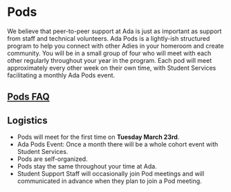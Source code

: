 # Pods

We believe that peer-to-peer support at Ada is just as important as support from staff and technical volunteers. Ada Pods is a lightly-ish structured program to help you connect with other Adies in your homeroom and create community. You will be in a small group of four who will meet with each other regularly throughout your year in the program. Each pod will meet approximately every other week on their own time, with Student Services facilitating a monthly Ada Pods event.

## [Pods FAQ](https://docs.google.com/document/d/1xO9tq_dQ0EPfamtrd1m1H6vvjmS9ICQxu7dstWTaJL8/edit)

## Logistics

- Pods will meet for the first time on **Tuesday March 23rd**.
- Ada Pods Event: Once a month there will be a whole cohort event with Student Services.
- Pods are self-organized.
- Pods stay the same throughout your time at Ada.
- Student Support Staff will occasionally join Pod meetings and will communicated in advance when they plan to join a Pod meeting.
